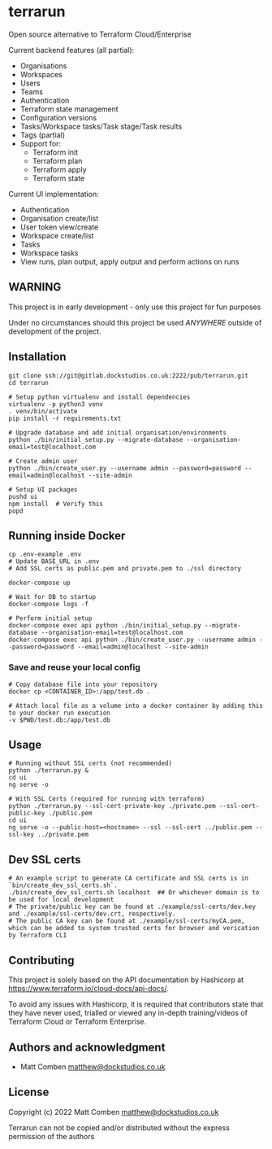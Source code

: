 # terrarun

Open source alternative to Terraform Cloud/Enterprise

Current backend features (all partial):

 * Organisations
 * Workspaces
 * Users
 * Teams
 * Authentication
 * Terraform state management
 * Configuration versions
 * Tasks/Workspace tasks/Task stage/Task results
 * Tags (partial)
 * Support for:
   * Terraform init
   * Terraform plan
   * Terraform apply
   * Terraform state

Current UI implementation:
 * Authentication
 * Organisation create/list
 * User token view/create
 * Workspace create/list
 * Tasks
 * Workspace tasks
 * View runs, plan output, apply output and perform actions on runs

## WARNING

This project is in early development - only use this project for fun purposes

Under no circumstances should this project be used _ANYWHERE_ outside of development of the project.

## Installation

```
git clone ssh://git@gitlab.dockstudios.co.uk:2222/pub/terrarun.git
cd terrarun

# Setup python virtualenv and install dependencies
virtualenv -p python3 venv
. venv/bin/activate
pip install -r requirements.txt

# Upgrade database and add initial organisation/environments
python ./bin/initial_setup.py --migrate-database --organisation-email=test@localhost.com

# Create admin user
python ./bin/create_user.py --username admin --password=password --email=admin@localhost --site-admin                   

# Setup UI packages
pushd ui
npm install  # Verify this
popd
```

## Running inside Docker

```
cp .env-example .env
# Update BASE_URL in .env
# Add SSL certs as public.pem and private.pem to ./ssl directory

docker-compose up

# Wait for DB to startup
docker-compose logs -f

# Perform initial setup
docker-compose exec api python ./bin/initial_setup.py --migrate-database --organisation-email=test@localhost.com
docker-compose exec api python ./bin/create_user.py --username admin --password=password --email=admin@localhost --site-admin
```

### Save and reuse your local config

    # Copy database file into your repository
    docker cp <CONTAINER_ID>:/app/test.db .

    # Attach local file as a volume into a docker container by adding this to your docker run execution
    -v $PWD/test.db:/app/test.db


## Usage

    # Running without SSL certs (not recommended)
    python ./terrarun.py &
    cd ui
    ng serve -o

    # With SSL Certs (required for running with terraform)
    python ./terrarun.py --ssl-cert-private-key ./private.pem --ssl-cert-public-key ./public.pem
    cd ui
    ng serve -o --public-host=<hostname> --ssl --ssl-cert ../public.pem --ssl-key ../private.pem

## Dev SSL certs

    # An example script to generate CA certificate and SSL certs is in `bin/create_dev_ssl_certs.sh`.
    ./bin/create_dev_ssl_certs.sh localhost  ## Or whichever domain is to be used for local development
    # The private/public key can be found at ./example/ssl-certs/dev.key and ./example/ssl-certs/dev.crt, respectively.
    # The public CA key can be found at ./example/ssl-certs/myCA.pem, which can be added to system trusted certs for browser and verication by Terraform CLI

 
## Contributing

This project is solely based on the API documentation by Hashicorp at https://www.terraform.io/cloud-docs/api-docs/.

To avoid any issues with Hashicorp, it is required that contributors state that they have never used, trialled or viewed any in-depth training/videos of Terraform Cloud or Terraform Enterprise.


## Authors and acknowledgment

 * Matt Comben <matthew@dockstudios.co.uk>

## License

Copyright (c) 2022 Matt Comben <matthew@dockstudios.co.uk>

Terrarun can not be copied and/or distributed without the express
permission of the authors


